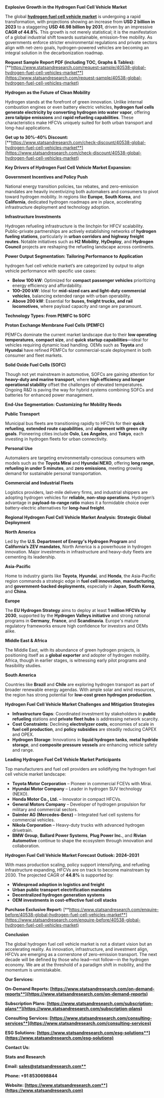 ﻿**Explosive Growth in the Hydrogen Fuel Cell Vehicle Market**

The global [**hydrogen fuel cell vehicle market**](https://www.statsandresearch.com/report/40538-global-hydrogen-fuel-cell-vehicles-market) is undergoing a rapid transformation, with projections showing an increase from **USD 2 billion in 2023** to a staggering **USD 46.98 billion by 2031**, driven by an impressive **CAGR of 44.8%**. This growth is not merely statistical; it is the manifestation of a global industrial shift towards sustainable, emission-free mobility. As governments enforce stricter environmental regulations and private sectors align with net-zero goals, hydrogen-powered vehicles are becoming an integral solution in the decarbonization roadmap.

**Request Sample Report PDF (including TOC, Graphs & Tables):** [**https://www.statsandresearch.com/request-sample/40538-global-hydrogen-fuel-cell-vehicles-market**](https://www.statsandresearch.com/request-sample/40538-global-hydrogen-fuel-cell-vehicles-market)

**Hydrogen as the Future of Clean Mobility**

Hydrogen stands at the forefront of green innovation. Unlike internal combustion engines or even battery electric vehicles, **hydrogen fuel cells generate electricity by converting hydrogen into water vapor**, offering **zero tailpipe emissions** and **rapid refueling capabilities**. These characteristics make HFCVs uniquely suited for both urban transport and long-haul applications.

**Get up to 30%-40% Discount:** [**https://www.statsandresearch.com/check-discount/40538-global-hydrogen-fuel-cell-vehicles-market**](https://www.statsandresearch.com/check-discount/40538-global-hydrogen-fuel-cell-vehicles-market)

**Key Drivers of Hydrogen Fuel Cell Vehicle Market Expansion:**

**Government Incentives and Policy Push**

National energy transition policies, tax rebates, and zero-emission mandates are heavily incentivizing both automakers and consumers to pivot toward hydrogen mobility. In regions like **Europe**, **South Korea**, and **California**, dedicated hydrogen roadmaps are in place, accelerating infrastructure deployment and technology adoption.

**Infrastructure Investments**

Hydrogen refueling infrastructure is the linchpin for HFCV scalability. Public-private partnerships are actively establishing networks of **hydrogen fueling stations**, particularly in **urban corridors and highway freight routes**. Notable initiatives such as **H2 Mobility**, **HyDeploy**, and **Hydrogen Council** projects are reshaping the refueling landscape across continents.

**Power Output Segmentation: Tailoring Performance to Application**

hydrogen fuel cell vehicle market’s are categorized by output to align vehicle performance with specific use cases:

- **Below 100 kW**: Optimized for **compact passenger vehicles** prioritizing energy efficiency and affordability.
- **100–200 kW**: Ideal for **mid-sized cars and light-duty commercial vehicles**, balancing extended range with urban operability.
- **Above 200 kW**: Essential for **buses, freight trucks, and rail locomotives**, where payload capacity and range are paramount.

**Technology Types: From PEMFC to SOFC**

**Proton Exchange Membrane Fuel Cells (PEMFC)**

PEMFCs dominate the current market landscape due to their **low operating temperatures**, **compact size**, and **quick startup capabilities**—ideal for vehicles requiring dynamic load handling. OEMs such as **Toyota** and **Hyundai** have refined PEMFCs for commercial-scale deployment in both consumer and fleet markets.

**Solid Oxide Fuel Cells (SOFC)**

Though not yet mainstream in automotive, SOFCs are gaining attention for **heavy-duty and marine transport**, where **high efficiency and longer operational stability** offset the challenges of elevated temperatures. Ongoing R&D is paving the way for hybrid systems combining SOFCs and batteries for enhanced power management.

**End-Use Segmentation: Customizing for Mobility Needs**

**Public Transport**

Municipal bus fleets are transitioning rapidly to HFCVs for their **quick refueling**, **extended route capabilities**, and **alignment with green city goals**. Pioneering cities include **Oslo**, **Los Angeles**, and **Tokyo**, each investing in hydrogen fleets for urban connectivity.

**Personal Use**

Automakers are targeting environmentally-conscious consumers with models such as the **Toyota Mirai** and **Hyundai NEXO**, offering **long range**, **refueling in under 5 minutes**, and **zero emissions**, meeting growing demand for sustainable personal transportation.

**Commercial and Industrial Fleets**

Logistics providers, last-mile delivery firms, and industrial shippers are adopting hydrogen vehicles for **reliable, non-stop operations**. Hydrogen’s advantage in **payload-to-range ratio** makes it a formidable choice over battery-electric alternatives for **long-haul freight**.

**Regional Hydrogen Fuel Cell Vehicle Market Analysis: Strategic Global Deployment**

**North America**

Led by the **U.S. Department of Energy's Hydrogen Program** and **California’s ZEV mandates**, North America is a powerhouse in hydrogen innovation. Major investments in infrastructure and heavy-duty fleets are cementing its leadership.

**Asia-Pacific**

Home to industry giants like **Toyota**, **Hyundai**, and **Honda**, the Asia-Pacific region commands a strategic edge in **fuel cell innovation**, **manufacturing**, and **government-backed deployments**, especially in **Japan**, **South Korea**, and **China**.

**Europe**

The **EU Hydrogen Strategy** aims to deploy at least **1 million HFCVs by 2030**, supported by the **Hydrogen Valleys initiative** and strong national programs in **Germany**, **France**, and **Scandinavia**. Europe's mature regulatory frameworks ensure high confidence for investors and OEMs alike.

**Middle East & Africa**

The Middle East, with its abundance of green hydrogen projects, is positioning itself as a **global exporter** and adopter of hydrogen mobility. Africa, though in earlier stages, is witnessing early pilot programs and feasibility studies.

**South America**

Countries like **Brazil** and **Chile** are exploring hydrogen transport as part of broader renewable energy agendas. With ample solar and wind resources, the region has strong potential for **low-cost green hydrogen production**.

**Hydrogen Fuel Cell Vehicle Market Challenges and Mitigation Strategies**

- **Infrastructure Gaps**: Coordinated investment by stakeholders in **public refueling** stations and **private fleet hubs** is addressing network scarcity.
- **Cost Constraints**: Declining **electrolyzer costs**, economies of scale in **fuel cell production**, and **policy subsidies** are steadily reducing CAPEX and OPEX.
- **Hydrogen Storage**: Innovations in **liquid hydrogen tanks**, **metal hydride storage**, and **composite pressure vessels** are enhancing vehicle safety and range.

**Leading Hydrogen Fuel Cell Vehicle Market Participants**

Top manufacturers and fuel cell providers are solidifying the hydrogen fuel cell vehicle market landscape:

- **Toyota Motor Corporation** – Pioneer in commercial FCEVs with Mirai.
- **Hyundai Motor Company** – Leader in hydrogen SUV technology (NEXO).
- **Honda Motor Co., Ltd.** – Innovator in compact HFCVs.
- **General Motors Company** – Developer of hydrogen propulsion for military and commercial sectors.
- **Daimler AG (Mercedes-Benz)** – Integrated fuel cell systems for commercial vehicles.
- **Nikola Corporation** – Heavy-duty trucks with advanced hydrogen drivetrain.
- **BMW Group**, **Ballard Power Systems**, **Plug Power Inc.**, and **Rivian Automotive** continue to shape the ecosystem through innovation and collaboration.

**Hydrogen Fuel Cell Vehicle Market Forecast Outlook: 2024–2031**

With mass production scaling, policy support intensifying, and refueling infrastructure expanding, HFCVs are on track to become mainstream by 2030. The projected CAGR of **44.8%** is supported by:

- **Widespread adoption in logistics and freight**
- **Urban public transport electrification mandates**
- **Decentralized hydrogen generation systems**
- **OEM investments in cost-effective fuel cell stacks**

**Purchase Exclusive Report:** [**https://www.statsandresearch.com/enquire-before/40538-global-hydrogen-fuel-cell-vehicles-market**](https://www.statsandresearch.com/enquire-before/40538-global-hydrogen-fuel-cell-vehicles-market)

**Conclusion**

The global hydrogen fuel cell vehicle market is not a distant vision but an accelerating reality. As innovation, infrastructure, and investment align, HFCVs are emerging as a cornerstone of zero-emission transport. The next decade will be defined by those who lead—not follow—in the hydrogen economy. We are at the threshold of a paradigm shift in mobility, and the momentum is unmistakable.

**Our Services:**

**On-Demand Reports: [https://www.statsandresearch.com/on-demand-reports**](https://www.statsandresearch.com/on-demand-reports)**

**Subscription Plans: [https://www.statsandresearch.com/subscription-plans**](https://www.statsandresearch.com/subscription-plans)**

**Consulting Services: [https://www.statsandresearch.com/consulting-services**](https://www.statsandresearch.com/consulting-services)**

**ESG Solutions: [https://www.statsandresearch.com/esg-solutions**](https://www.statsandresearch.com/esg-solutions)**

**Contact Us:**

**Stats and Research**

**Email: [sales@statsandresearch.com**](mailto:sales@statsandresearch.com)**

**Phone: +91 8530698844**

**Website: [https://www.statsandresearch.com**](https://www.statsandresearch.com)**
